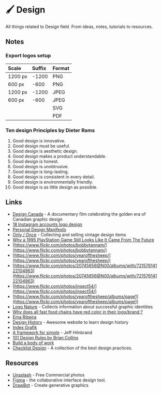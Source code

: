 # 🖌 Design

All things related to Design field. From ideas, notes, tutorials to resources.

## Notes

### Export logos setup

| Scale | Suffix | Format |
| :--- | :--- | :--- |
| 1200 px | -1200 | PNG |
| 600 px | -600 | PNG |
| 1200 px | -1200 | JPEG |
| 600 px | -600 | JPEG |
|  |  | SVG |
|  |  | PDF |

### Ten design Principles by Dieter Rams

1. Good design is innovative.
2. Good design must be useful.
3. Good design is aesthetic design.
4. Good design makes a product understandable.
5. Good design is honest.
6. Good design is unobtrusive.
7. Good design is long-lasting.
8. Good design is consistent in every detail.
9. Good design is environmentally friendly.
10. Good design is as little design as possible.

## Links

* [Design Canada](https://designcanada.com/) - A documentary film celebrating the golden era of Canadian graphic design
* [18 Instagram accounts logo design](https://mylogowave.com/instagram-accounts-logo-inspiration/)
* [Personal Design Manifesto](https://blog.prototypr.io/a-personal-design-manifesto-ec3f2d51b47c)
* [Only / Once](https://onlyonceshop.com/) - Collecting and selling vintage design items
* [Why a 1995 PlayStation Game Still Looks Like It Came From The Future](https://kotaku.com/why-a-1995-playstation-game-still-looks-like-it-came-fr-5870340)
* [https://www.flickr.com/photos/bobbytannam/](https://www.flickr.com/photos/bobbytannam/)
* [https://www.flickr.com/photos/yearofthesheep/](https://www.flickr.com/photos/yearofthesheep/)
* [https://www.flickr.com/photos/20745656@N00/albums/with/72157614122104963](https://www.flickr.com/photos/20745656@N00/albums/with/72157614122104963)
* [https://www.flickr.com/photos/insect54/](https://www.flickr.com/photos/insect54/)
* [https://www.flickr.com/photos/yearofthesheep/albums/page1](https://www.flickr.com/photos/yearofthesheep/albums/page1)
* [Logo Nature](http://logonature.com/) - Collects information about successful graphic identities
* [Why does all fast food chains have red color in their logo/brand ?](https://www.quora.com/Why-does-all-fast-food-chains-have-red-color-in-their-logo-brand)
* [Ema Ribeira](https://emribeiractsblog.wordpress.com/)
* [Design History](http://www.designishistory.com/) - Awesome website to learn design history
* [Index Grafik](http://indexgrafik.fr/)
* [A framework for simple](https://docs.google.com/presentation/d/199Soy6c77tpttuJD_8atcSfBevJMJRSXswzBibbuqOI/pub?start=false&loop=false&delayms=3000&slide=id.p) - Jeff Hilnbrand
* [101 Design Rules by Brian Collins](https://www.wearecollins.com/ideas/101-design-rules/)
* [Build a body of work](https://refinedmind.co/build-a-body-of-work)
* [Checklist Design](https://www.checklist.design/) - A collection of the best design practices.


## Resources

* [Unsplash](https://unsplash.com/) - Free Commercial photos
* [Figma](https://www.figma.com/) - the collaborative interface design tool.
* [DrawBot](https://www.drawbot.com/index.html) -  Create generative graphics
